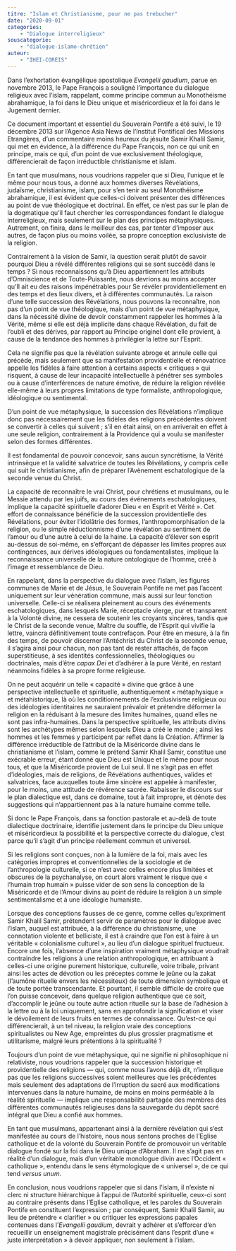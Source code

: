 ```yaml
---
titre: "Islam et Christianisme, pour ne pas trebucher"
date: "2020-09-01"
categories: 
	- "Dialogue interreligieux"
souscategorie: 
	- "dialogue-islamo-chrétien"
auteur: 
	- "IHEI-COREIS"
---
```


Dans l’exhortation évangélique apostolique *Evangelii gaudium*, parue en novembre 2013, le Pape François a souligné l’importance du dialogue religieux avec l’islam, rappelant, comme principe commun au Monothéisme abrahamique, la foi dans le Dieu unique et miséricordieux et la foi dans le Jugement dernier.

Ce document important et essentiel du Souverain Pontife a été suivi, le 19 décembre 2013 sur l’Agence Asia News de l’Institut Pontifical des Missions Etrangères, d’un commentaire moins heureux du jésuite Samir Khalil Samir, qui met en évidence, à la différence du Pape François, non ce qui unit en principe, mais ce qui, d’un point de vue exclusivement théologique, différencierait de façon irréductible christianisme et islam.

En tant que musulmans, nous voudrions rappeler que si Dieu, l’unique et le même pour nous tous, a donné aux hommes diverses Révélations, judaïsme, christianisme, islam, pour s’en tenir au seul Monothéisme abrahamique, il est évident que celles-ci doivent présenter des différences au point de vue théologique et doctrinal. En effet, ce n’est pas sur le plan de la dogmatique qu’il faut chercher les correspondances fondant le dialogue interreligieux, mais seulement sur le plan des principes métaphysiques. Autrement, on finira, dans le meilleur des cas, par tenter d’imposer aux autres, de façon plus ou moins voilée, sa propre conception exclusiviste de la religion.

Contrairement à la vision de Samir, la question serait plutôt de savoir pourquoi Dieu a révélé différentes religions qui se sont succédé dans le temps ? Si nous reconnaissons qu’à Dieu appartiennent les attributs d’Omniscience et de Toute-Puissante, nous devrions au moins accepter qu’Il ait eu des raisons impénétrables pour Se révéler providentiellement en des temps et des lieux divers, et à différentes communautés. La raison d’une telle succession des Révélations, nous pouvons la reconnaître, non pas d’un point de vue théologique, mais d’un point de vue métaphysique, dans la nécessité divine de devoir constamment rappeler les hommes à la Vérité, même si elle est déjà implicite dans chaque Révélation, du fait de l’oubli et des dérives, par rapport au Principe originel dont elle provient, à cause de la tendance des hommes à privilégier la lettre sur l’Esprit.

Cela ne signifie pas que la révélation suivante abroge et annule celle qui précède, mais seulement que sa manifestation providentielle et rénovatrice appelle les fidèles à faire attention à certains aspects « critiques » qui risquent, à cause de leur incapacité intellectuelle à pénétrer ses symboles ou à cause d’interférences de nature émotive, de réduire la religion révélée elle-même à leurs propres limitations de type formaliste, anthropologique, idéologique ou sentimental.

D’un point de vue métaphysique, la succession des Révélations n’implique donc pas nécessairement que les fidèles des religions précédentes doivent se convertir à celles qui suivent ; s’il en était ainsi, on en arriverait en effet à une seule religion, contrairement à la Providence qui a voulu se manifester selon des formes différentes.

Il est fondamental de pouvoir concevoir, sans aucun syncrétisme, la Vérité intrinsèque et la validité salvatrice de toutes les Révélations, y compris celle qui suit le christianisme, afin de préparer l’Avènement eschatologique de la seconde venue du Christ.

La capacité de reconnaître le vrai Christ, pour chrétiens et musulmans, ou le Messie attendu par les juifs, au cours des événements eschatologiques, implique la capacité spirituelle d’adorer Dieu « en Esprit et Vérité ». Cet effort de connaissance bénéficie de la succession providentielle des Révélations, pour éviter l’idolâtrie des formes, l’anthropomorphisation de la religion, ou le simple réductionnisme d’une révélation au sentiment de l’amour ou d’une autre à celui de la haine. La capacité d’élever son esprit au-dessus de soi-même, en s’efforçant de dépasser les limites propres aux contingences, aux dérives idéologiques ou fondamentalistes, implique la reconnaissance universelle de la nature ontologique de l’homme, créé à l’image et ressemblance de Dieu.

En rappelant, dans la perspective du dialogue avec l’islam, les figures communes de Marie et de Jésus, le Souverain Pontife ne met pas l’accent uniquement sur leur vénération commune, mais aussi sur leur fonction universelle. Celle-ci se réalisera pleinement au cours des événements eschatologiques, dans lesquels Marie, réceptacle vierge, pur et transparent à la Volonté divine, ne cessera de soutenir les croyants sincères, tandis que le Christ de la seconde venue, Maître du souffle, de l’Esprit qui vivifie la lettre, vaincra définitivement toute contrefaçon. Pour être en mesure, à la fin des temps, de pouvoir discerner l’Antéchrist du Christ de la seconde venue, il s’agira ainsi pour chacun, non pas tant de rester attachés, de façon superstitieuse, à ses identités confessionnelles, théologiques ou doctrinales, mais d’être *capax Dei* et d’adhérer à la pure Vérité, en restant néanmoins fidèles à sa propre forme religieuse.

On ne peut acquérir un telle « capacité » divine que grâce à une perspective intellectuelle et spirituelle, authentiquement « métaphysique » et métahistorique, là où les conditionnements de l’exclusivisme religieux ou des idéologies identitaires ne sauraient prévaloir et prétendre déformer la religion en la réduisant à la mesure des limites humaines, quand elles ne sont pas infra-humaines. Dans la perspective spirituelle, les attributs divins sont les archétypes mêmes selon lesquels Dieu a créé le monde ; ainsi les hommes et les femmes y participent par reflet dans la Création. Affirmer la différence irréductible de l’attribut de la Miséricorde divine dans le christianisme et l’islam, comme le prétend Samir Khalil Samir, constitue une exécrable erreur, étant donné que Dieu est Unique et le même pour nous tous, et que la Miséricorde provient de Lui seul. Il ne s’agit pas en effet d’idéologies, mais de religions, de Révélations authentiques, valides et salvatrices, face auxquelles toute âme sincère est appelée à manifester, pour le moins, une attitude de révérence sacrée. Rabaisser le discours sur le plan dialectique est, dans ce domaine, tout à fait impropre, et dénote des suggestions qui n’appartiennent pas à la nature humaine comme telle.

Si donc le Pape François, dans sa fonction pastorale et au-delà de toute dialectique doctrinaire, identifie justement dans le principe du Dieu unique et miséricordieux la possibilité et la perspective correcte du dialogue, c’est parce qu’il s’agit d’un principe réellement commun et universel.

Si les religions sont conçues, non à la lumière de la foi, mais avec les catégories impropres et conventionnelles de la sociologie et de l’anthropologie culturelle, si ce n’est avec celles encore plus limitées et obscures de la psychanalyse, on court alors vraiment le risque que « l’humain trop humain » puisse vider de son sens la conception de la Miséricorde et de l’Amour divins au point de réduire la religion à un simple sentimentalisme et à une idéologie humaniste.

Lorsque des conceptions fausses de ce genre, comme celles qu’expriment Samir Khalil Samir, prétendent servir de paramètres pour le dialogue avec l’islam, auquel est attribuée, à la différence du christianisme, une connotation violente et belliciste, il est à craindre que l’on est à faire à un véritable « colonialisme culturel », au lieu d’un dialogue spirituel fructueux. Encore une fois, l’absence d’une inspiration vraiment métaphysique voudrait contraindre les religions à une relation anthropologique, en attribuant à celles-ci une origine purement historique, culturelle, voire tribale, privant ainsi les actes de dévotion ou les préceptes comme le jeûne ou la zakat (l’aumône rituelle envers les nécessiteux) de toute dimension symbolique et de toute portée transcendante. Et pourtant, il semble difficile de croire que l’on puisse concevoir, dans quelque religion authentique que ce soit, d’accomplir le jeûne ou toute autre action rituelle sur la base de l’adhésion à la lettre ou à la loi uniquement, sans en approfondir la signification et viser le dévoilement de leurs fruits en termes de connaissance. Qu’est-ce qui différencierait, à un tel niveau, la religion vraie des conceptions spiritualistes ou New Age, empreintes du plus grossier pragmatisme et utilitarisme, malgré leurs prétentions à la spiritualité ?

Toujours d’un point de vue métaphysique, qui ne signifie ni philosophique ni relativiste, nous voudrions rappeler que la succession historique et providentielle des religions — qui, comme nous l’avons déjà dit, n’implique pas que les religions successives soient meilleures que les précédentes mais seulement des adaptations de l’irruption du sacré aux modifications intervenues dans la nature humaine, de moins en moins perméable à la réalité spirituelle — implique une responsabilité partagée des membres des différentes communautés religieuses dans la sauvegarde du dépôt sacré intégral que Dieu a confié aux hommes.

En tant que musulmans, appartenant ainsi à la dernière révélation qui s’est manifestée au cours de l’histoire, nous nous sentons proches de l’Eglise catholique et de la volonté du Souverain Pontife de promouvoir un véritable dialogue fondé sur la foi dans le Dieu unique d’Abraham. Il ne s’agit pas en réalité d’un dialogue, mais d’un véritable monologue divin avec l’Occident « catholique », entendu dans le sens étymologique de « universel », de ce qui tend *versus unum*.

En conclusion, nous voudrions rappeler que si dans l’islam, il n’existe ni clerc ni structure hiérarchique à l’appui de l’Autorité spirituelle, ceux-ci sont au contraire présents dans l’Eglise catholique, et les paroles du Souverain Pontife en constituent l’expression ; par conséquent, Samir Khalil Samir, au lieu de prétendre « clarifier » ou critiquer les expressions papales contenues dans l’*Evangelii gaudium*, devrait y adhérer et s’efforcer d’en recueillir un enseignement magistrale précisément dans l’esprit d’une « juste interprétation » à devoir appliquer, non seulement à l’islam.